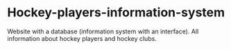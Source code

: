 # Hockey-players-information-system
Website with a database (information system with an interface). All information about hockey players and hockey clubs.

